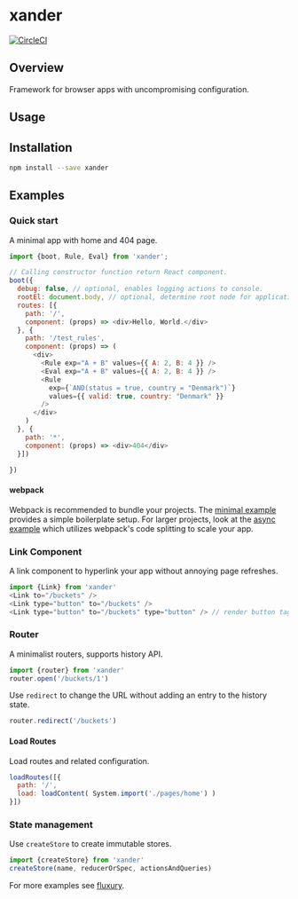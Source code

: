 # xander

[![CircleCI](https://circleci.com/gh/formula/xander.svg?style=svg)](https://circleci.com/gh/formula/xander)

## Overview

Framework for browser apps with uncompromising configuration.

## Usage

## Installation

```sh
npm install --save xander
```
## Examples
### Quick start

A minimal app with home and 404 page.

```js
import {boot, Rule, Eval} from 'xander';

// Calling constructor function return React component.
boot({
  debug: false, // optional, enables logging actions to console.
  rootEl: document.body, // optional, determine root node for application.
  routes: [{
    path: '/',
    component: (props) => <div>Hello, World.</div> 
  }, {
    path: '/test_rules',
    component: (props) => (
      <div>
        <Rule exp="A + B" values={{ A: 2, B: 4 }} />
        <Eval exp="A + B" values={{ A: 2, B: 4 }} />
        <Rule
          exp={`AND(status = true, country = "Denmark")`}
          values={{ valid: true, country: "Denmark" }}
        />
      </div>
    )
  }, {
    path: '*',
    component: (props) => <div>404</div>
  }])

})
```

#### webpack

Webpack is recommended to bundle your projects. The [minimal example](./examples/minimal) provides a simple boilerplate setup. For larger projects, look at the [async example](./examples/async) which utilizes webpack's code splitting to scale your app.

### Link Component

A link component to hyperlink your app without annoying page refreshes.

```js
import {Link} from 'xander'
<Link to="/buckets" />
<Link type="button" to="/buckets" />
<Link type="button" to="/buckets" type="button" /> // render button tag instead of a
```

### Router

A minimalist routers, supports history API.

```js
import {router} from 'xander'
router.open('/buckets/1')
```
Use `redirect` to change the URL without adding an entry to the history state.
```js
router.redirect('/buckets')
```

#### Load Routes 

Load routes and related configuration.

```js
loadRoutes([{
  path: '/',
  load: loadContent( System.import('./pages/home') )
}])
```

### State management

Use `createStore` to create immutable stores.

```js
import {createStore} from 'xander'
createStore(name, reducerOrSpec, actionsAndQueries)
```

For more examples see [fluxury](https://github.com/formula/fluxury).
